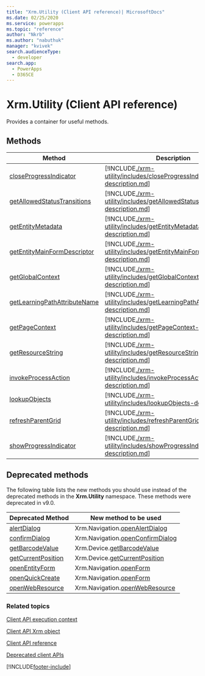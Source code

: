 ```yaml
---
title: "Xrm.Utility (Client API reference)| MicrosoftDocs"
ms.date: 02/25/2020
ms.service: powerapps
ms.topic: "reference"
author: "Nkrb"
ms.author: "nabuthuk"
manager: "kvivek"
search.audienceType: 
  - developer
search.app: 
  - PowerApps
  - D365CE
---
```

# Xrm.Utility (Client API reference)



Provides a container for useful methods.

## Methods 

|Method | Description | 
| ------------- |-------------| 
|[closeProgressIndicator](xrm-utility/closeProgressIndicator.md) |[!INCLUDE[./xrm-utility/includes/closeProgressIndicator-description.md](./xrm-utility/includes/closeProgressIndicator-description.md)]|
|[getAllowedStatusTransitions](xrm-utility/getAllowedStatusTransitions.md) |[!INCLUDE[./xrm-utility/includes/getAllowedStatusTransitions-description.md](./xrm-utility/includes/getAllowedStatusTransitions-description.md)]|
|[getEntityMetadata](xrm-utility/getEntityMetadata.md) |[!INCLUDE[./xrm-utility/includes/getEntityMetadata-description.md](./xrm-utility/includes/getEntityMetadata-description.md)]|
|[getEntityMainFormDescriptor](xrm-utility/getEntityMainFormDescriptor.md)|[!INCLUDE[./xrm-utility/includes/getEntityMainFormDescriptor-description.md](./xrm-utility/includes/getEntityMainFormDescriptor-description.md)]
|[getGlobalContext](xrm-utility/getGlobalContext.md) |[!INCLUDE[./xrm-utility/includes/getGlobalContext-description.md](./xrm-utility/includes/getGlobalContext-description.md)]|
|[getLearningPathAttributeName](xrm-utility/getLearningPathAttributeName.md) |[!INCLUDE[./xrm-utility/includes/getLearningPathAttributeName-description.md](./xrm-utility/includes/getLearningPathAttributeName-description.md)]|
|[getPageContext](xrm-utility/getPageContext.md) |[!INCLUDE[./xrm-utility/includes/getPageContext-description.md](./xrm-utility/includes/getPageContext-description.md)]|
|[getResourceString](xrm-utility/getResourceString.md) |[!INCLUDE[./xrm-utility/includes/getResourceString-description.md](./xrm-utility/includes/getResourceString-description.md)]|
|[invokeProcessAction](xrm-utility/invokeProcessAction.md) |[!INCLUDE[./xrm-utility/includes/invokeProcessAction-description.md](./xrm-utility/includes/invokeProcessAction-description.md)]|
|[lookupObjects](xrm-utility/lookupObjects.md) |[!INCLUDE[./xrm-utility/includes/lookupObjects-description.md](./xrm-utility/includes/lookupObjects-description.md)]|
|[refreshParentGrid](xrm-utility/refreshParentGrid.md) |[!INCLUDE[./xrm-utility/includes/refreshParentGrid-description.md](./xrm-utility/includes/refreshParentGrid-description.md)]|
|[showProgressIndicator](xrm-utility/showProgressIndicator.md) |[!INCLUDE[./xrm-utility/includes/showProgressIndicator-description.md](./xrm-utility/includes/showProgressIndicator-description.md)]|

## Deprecated methods

The following table lists the new methods you should use instead of the deprecated methods in the **Xrm.Utility** namespace. These methods were deprecated in v9.0.

|Deprecated Method | New method to be used | 
| ------------- |-------------|
|[alertDialog](/previous-versions/dynamicscrm-2016/developers-guide/jj602956(v=crm.8)#BKMK_alertDialog)|Xrm.Navigation.[openAlertDialog](Xrm-Navigation/openAlertDialog.md)|
|[confirmDialog](/previous-versions/dynamicscrm-2016/developers-guide/jj602956(v=crm.8)#BKMK_confirmDialog)|Xrm.Navigation.[openConfirmDialog](Xrm-Navigation/openConfirmDialog.md)|
|[getBarcodeValue](/previous-versions/dynamicscrm-2016/developers-guide/jj602956(v=crm.8)#BKMK_getBarcodeValue)|Xrm.Device.[getBarcodeValue](Xrm-Device/getBarcodeValue.md)|
|[getCurrentPosition](/previous-versions/dynamicscrm-2016/developers-guide/jj602956(v=crm.8)#BKMK_getCurrentPosition)|Xrm.Device.[getCurrentPosition](Xrm-Device/getCurrentPosition.md)|
|[openEntityForm](/previous-versions/dynamicscrm-2016/developers-guide/jj602956(v=crm.8)#BKMK_OpenEntityForm)|Xrm.Navigation.[openForm](Xrm-Navigation/openForm.md)|
|[openQuickCreate](/previous-versions/dynamicscrm-2016/developers-guide/jj602956(v=crm.8)#BKMK_openQuickCreate)|Xrm.Navigation.[openForm](Xrm-Navigation/openForm.md)|
|[openWebResource](/previous-versions/dynamicscrm-2016/developers-guide/jj602956(v=crm.8)#BKMK_OpenWebResource)|Xrm.Navigation.[openWebResource](Xrm-Navigation/openWebResource.md)|


### Related topics

[Client API execution context](../clientapi-execution-context.md)

[Client API Xrm object](../clientapi-xrm.md)

[Client API reference](../reference.md)

[Deprecated client APIs](/dynamics365/get-started/whats-new/customer-engagement/important-changes-coming#some-client-apis-are-deprecated)



[!INCLUDE[footer-include](../../../../includes/footer-banner.md)]
